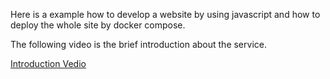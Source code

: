 Here is a example how to develop a website by using javascript and how to deploy the whole site by docker compose. 

The following video is the brief introduction about the service.

[Introduction Vedio](https://github.com/hailie-spring/course-system-example/blob/main/introduction/introduction.mp4)
